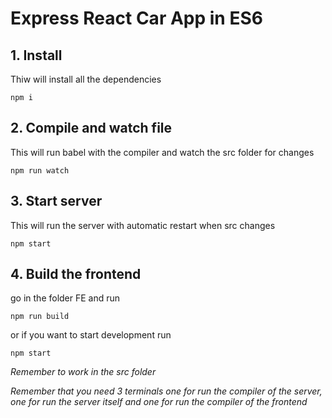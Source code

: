 # Express React Car App in ES6

## 1. Install
Thiw will install all the dependencies

    npm i

## 2. Compile and watch file
This will run babel with the compiler and watch the src folder for changes

    npm run watch

## 3. Start server
This will run the server with automatic restart when src changes

    npm start

## 4. Build the frontend
go in the folder FE and run

    npm run build

or if you want to start development run

    npm start

_Remember to work in the src folder_

_Remember that you need 3 terminals one for run the compiler of the server, one for run the server itself and one for run the compiler of the frontend_